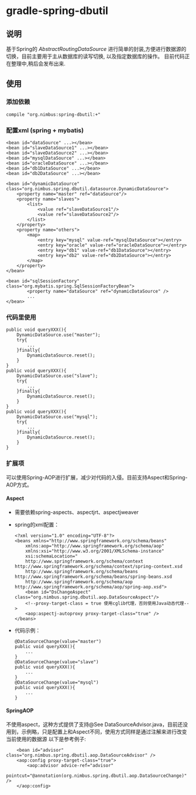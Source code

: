 # gradle-spring-dbutil

## 说明
基于Spring的 *AbstractRoutingDataSource* 进行简单的封装,方便进行数据源的切换，目前主要用于主从数据库的读写切换, 以及指定数据库的操作。
目前代码正在整理中,稍后会发布出来.


## 使用 

### 添加依赖
	compile "org.nimbus:spring-dbutil:+"
		
### 配置xml (spring + mybatis)

	<bean id="dataSource" ...></bean>
	<bean id="slaveDataSource1" ...></bean>
	<bean id="slaveDataSource2" ...></bean>
	<bean id="mysqlDataSource" ...></bean>
	<bean id="oracleDataSource" ...></bean>
	<bean id="db1DataSource" ...></bean>
	<bean id="db2DataSource" ...></bean>
		
	<bean id="dynamicDataSource" class="org.nimbus.spring.dbutil.datasource.DynamicDataSource">
		<property name="master" ref="dataSource"/>
		<property name="slaves">
			<list>
				<value ref="slaveDataSource1"/>
				<value ref="slaveDataSource2"/>
			</list>
		</property>
		<property name="others">
            <map>
                <entry key="mysql" value-ref="mysqlDataSource"></entry>
                <entry key="oracle" value-ref="oracleDataSource"></entry>
                <entry key="db1" value-ref="db1DataSource"></entry>
                <entry key="db2" value-ref="db2DataSource"></entry>
            </map>
        </property>
	</bean>
		
	<bean id="sqlSessionFactory" class="org.mybatis.spring.SqlSessionFactoryBean">
			<property name="dataSource" ref="dynamicDataSource" />
			...
	</bean>
		
### 代码里使用

	public void queryXXX(){
		DynamicDataSource.use("master");
		try{
			...
		}finally{
			DynamicDataSource.reset();
		}
	}
	public void queryXXX(){
		DynamicDataSource.use("slave");
		try{
			...
		}finally{
			DynamicDataSource.reset();
		}
	}
	public void queryXXX(){
		DynamicDataSource.use("mysql");
		try{
			...
		}finally{
			DynamicDataSource.reset();
		}
	}
		
### 扩展项
可以使用Spring-AOP进行扩展，减少对代码的入侵。目前支持Aspect和Spring-AOP方式。

#### Aspect
*	需要依赖spring-aspects、aspectjrt、aspectjweaver
*	spring的xml配置：

		<?xml version="1.0" encoding="UTF-8"?>
		<beans xmlns="http://www.springframework.org/schema/beans"
			xmlns:aop="http://www.springframework.org/schema/aop"
			xmlns:xsi="http://www.w3.org/2001/XMLSchema-instance"
			xsi:schemaLocation="
		    http://www.springframework.org/schema/context http://www.springframework.org/schema/context/spring-context.xsd
		    http://www.springframework.org/schema/beans http://www.springframework.org/schema/beans/spring-beans.xsd
		    http://www.springframework.org/schema/aop http://www.springframework.org/schema/aop/spring-aop.xsd">
		    <bean id="DsChangeAspect" class="org.nimbus.spring.dbutil.aop.DataSourceAspect"/>
		    <!--proxy-target-class = true 使用cglib代理，否则使用Java动态代理-->
		    <aop:aspectj-autoproxy proxy-target-class="true" />
		</beans>
		
*	代码示例：

		@DataSourceChange(value="master")
		public void queryXXX(){
			...
		}
		@DataSourceChange(value="slave")
		public void queryXXX(){
			...
		}
		@DataSourceChange(value="mysql")
		public void queryXXX(){
			...
		}
		
#### SpringAOP
不使用aspect，这种方式提供了支持@See DataSourceAdvisor.java，目前还没用到，示例略，只是配置上和Aspect不同，使用方式同样是通过注解来进行改变当前使用的数据源
以下是参考例子:

		<bean id="advisor" class="org.nimbus.spring.dbutil.aop.DataSourceAdvisor" />
		<aop:config proxy-target-class="true">
			<aop:advisor advice-ref="advisor"
				pointcut="@annotation(org.nimbus.spring.dbutil.aop.DataSourceChange)" />
		</aop:config>
